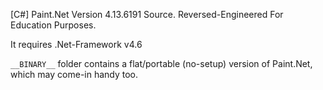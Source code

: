 [C#] Paint.Net Version 4.13.6191 Source. Reversed-Engineered For Education Purposes.

It requires .Net-Framework v4.6

`__BINARY__` folder contains a flat/portable (no-setup) version of Paint.Net, which may come-in handy too.
